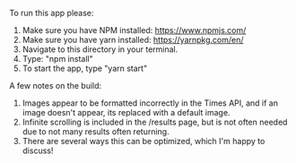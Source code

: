 To run this app please:
1. Make sure you have NPM installed: https://www.npmjs.com/
2. Make sure you have yarn installed: https://yarnpkg.com/en/
3. Navigate to this directory in your terminal.
4. Type: "npm install"
5. To start the app, type "yarn start"

A few notes on the build:
1. Images appear to be formatted incorrectly in the Times API, and if an image doesn't appear, its replaced with a default image.
2. Infinite scrolling is included in the /results page, but is not often needed due to not many results often returning.
3. There are several ways this can be optimized, which I'm happy to discuss!
